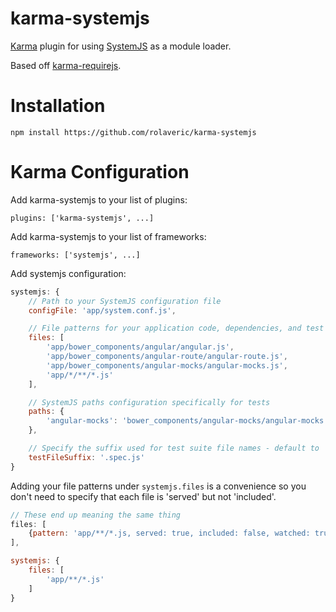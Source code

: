 # karma-systemjs
[Karma](http://karma-runner.github.io/) plugin for using [SystemJS](https://github.com/systemjs/systemjs) as a module loader.

Based off [karma-requirejs](https://github.com/karma-runner/karma-requirejs).

# Installation

`npm install https://github.com/rolaveric/karma-systemjs`

# Karma Configuration

Add karma-systemjs to your list of plugins:

`plugins: ['karma-systemjs', ...]`

Add karma-systemjs to your list of frameworks:

`frameworks: ['systemjs', ...]`

Add systemjs configuration:

```js
systemjs: {
	// Path to your SystemJS configuration file
	configFile: 'app/system.conf.js',

	// File patterns for your application code, dependencies, and test suites
	files: [
		'app/bower_components/angular/angular.js',
		'app/bower_components/angular-route/angular-route.js',
		'app/bower_components/angular-mocks/angular-mocks.js',
		'app/*/**/*.js'
	],

	// SystemJS paths configuration specifically for tests
	paths: {
		'angular-mocks': 'bower_components/angular-mocks/angular-mocks.js'
	},

	// Specify the suffix used for test suite file names - default to '_test.js'
	testFileSuffix: '.spec.js'
}
```

Adding your file patterns under `systemjs.files` is a convenience so you don't need to specify that each file is 'served' but not 'included'.

```js
// These end up meaning the same thing
files: [
	{pattern: 'app/**/*.js, served: true, included: false, watched: true}
],

systemjs: {
	files: [
		'app/**/*.js'
	]
}
```